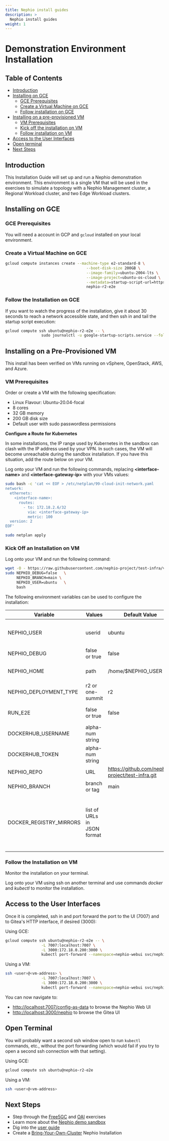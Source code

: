 ```yaml
---
title: Nephio install guides
description: >
  Nephio install guides
weight: 1
---
```


# Demonstration Environment Installation

## Table of Contents

- [Introduction](#introduction)
- [Installing on GCE](#installing-on-gce)
  - [GCE Prerequisites](#gce-prerequisites)
  - [Create a Virtual Machine on GCE](#create-a-virtual-machine-on-gce)
  - [Follow installation on GCE](#follow-installation-on-gce)
- [Installing on a pre-provisioned VM](#installing-on-a-pre-provisioned-vm)
  - [VM Prerequisites](#vm-prerequisites)
  - [Kick off the installation on VM](#kick-off-installation-on-vm)
  - [Follow installation on VM](#follow-installation-on-vm)
- [Access to the User Interfaces](#access-to-the-user-interfaces)
- [Open terminal](#open-terminal)
- [Next Steps](#next-steps)

## Introduction

This Installation Guide will set up and run a Nephio demonstration environment. This environment is a single VM that
will be used in the exercises to simulate a topology with a Nephio Management cluster, a Regional Workload
cluster, and two Edge Workload clusters.

## Installing on GCE

### GCE Prerequisites

You will need a account in GCP and `gcloud` installed on your local environment.

### Create a Virtual Machine on GCE

```bash
gcloud compute instances create --machine-type e2-standard-8 \
                                    --boot-disk-size 200GB \
                                    --image-family=ubuntu-2004-lts \
                                    --image-project=ubuntu-os-cloud \
                                    --metadata=startup-script-url=https://raw.githubusercontent.com/nephio-project/test-infra/main/e2e/provision/init.sh \
                                    nephio-r2-e2e
```

### Follow the Installation on GCE

If you want to watch the progress of the installation, give it about 30 seconds to reach a network accessible state, and
then ssh in and tail the startup script execution:

```bash
gcloud compute ssh ubuntu@nephio-r2-e2e -- \
                sudo journalctl -u google-startup-scripts.service --follow
```

## Installing on a Pre-Provisioned VM

This install has been verified on VMs running on vSphere, OpenStack, AWS, and Azure.

### VM Prerequisites

Order or create a VM with the following specification:

- Linux Flavour: Ubuntu-20.04-focal
- 8 cores
- 32 GB memory
- 200 GB disk size
- Default user with sudo passwordless permissions

**Configure a Route for Kubernetes**

In some installations, the IP range used by Kubernetes in the sandbox can clash with the IP address used by your VPN. In
such cases, the VM will become unreachable during the sandbox installation. If you have this situation, add the route
below on your VM.

Log onto your VM and run the following commands,
replacing **\<interface-name\>** and **\<interface-gateway-ip\>** with your VMs values:

```bash
sudo bash -c 'cat << EOF > /etc/netplan/99-cloud-init-network.yaml
network:
  ethernets:
    <interface-name>:
      routes:
        - to: 172.18.2.6/32
          via: <interface-gateway-ip>
          metric: 100
  version: 2
EOF'

sudo netplan apply
```

### Kick Off an Installation on VM

Log onto your VM and run the following command:

```bash
wget -O - https://raw.githubusercontent.com/nephio-project/test-infra/v1.0.1/e2e/provision/init.sh |  \
sudo NEPHIO_DEBUG=false   \
     NEPHIO_BRANCH=main \
     NEPHIO_USER=ubuntu   \
     bash
```

The following environment variables can be used to configure the installation:

| Variable               | Values           | Default Value      | Description                                                                  |
|------------------------|------------------| -------------------|------------------------------------------------------------------------------|
| NEPHIO_USER            | userid           | ubuntu             | The user to install the sandbox on (must have sudo passwordless permissions) |
| NEPHIO_DEBUG           | false or true    | false              | Controls debug output from the install                                       |
| NEPHIO_HOME            | path             | /home/$NEPHIO_USER | The directory to check out the install scripts into                          |
| NEPHIO_DEPLOYMENT_TYPE | r2 or one-summit | r2                 | Controls the type of installation to be carried out                          |
| RUN_E2E                | false or true    | false              | Specifies whether end-to-end tests should be executed or not                 |
| DOCKERHUB_USERNAME     | alpha-num string |                    | Specifies the dockerhub username                                             |
| DOCKERHUB_TOKEN        | alpha-num string |                    | Specifies the password or token                                              |
| NEPHIO_REPO            | URL              | https://github.com/nephio-project/test-infra.git | URL of the repository to be used for installation |
| NEPHIO_BRANCH          | branch or tag    | main               | Tag or branch name to use in NEPHIO_REPO                                     |
| DOCKER_REGISTRY_MIRRORS | list of URLs in JSON format |        | List of docker registry mirrors in JSON format, or empty for no mirrors to be set. Example value: ``["https://docker-registry-remote.mycompany.com", "https://docker-registry-remote2.mycompany.com"]`` |

### Follow the Installation on VM

Monitor the installation on your terminal.

Log onto your VM using ssh on another terminal and use commands *docker* and *kubectl* to monitor the installation.

## Access to the User Interfaces

Once it is completed, ssh in and port forward the port to the UI (7007) and to Gitea's HTTP interface, if desired
(3000):

Using GCE:

```bash
gcloud compute ssh ubuntu@nephio-r2-e2e -- \
                -L 7007:localhost:7007 \
                -L 3000:172.18.0.200:3000 \
                kubectl port-forward --namespace=nephio-webui svc/nephio-webui 7007
```

Using a VM:

```bash
ssh <user>@<vm-address> \
                -L 7007:localhost:7007 \
                -L 3000:172.18.0.200:3000 \
                kubectl port-forward --namespace=nephio-webui svc/nephio-webui 7007
```

You can now navigate to:
- [http://localhost:7007/config-as-data](http://localhost:7007/config-as-data) to
browse the Nephio Web UI
- [http://localhost:3000/nephio](http://localhost:3000/nephio) to browse the Gitea UI

## Open Terminal

You will probably want a second ssh window open to run `kubectl` commands, etc., without the port forwarding (which
would fail if you try to open a second ssh connection with that setting).

Using GCE:

```bash
gcloud compute ssh ubuntu@nephio-r2-e2e
```

Using a VM:

```bash
ssh <user>@<vm-address>
```

## Next Steps

* Step through the [Free5GC](/content/en/docs/guides/user-guides/exercise-1-free5gc.md) and [OAI](/content/en/docs/guides/user-guides/exercise-2-oai.md) exercises
* Learn more about the [Nephio demo sandbox](/content/en/docs/guides/install-guides/explore-sandbox.md)
* Dig into the [user guide](/content/en/docs/guides/user-guides/_index.md)
* Create a [Bring-Your-Own-Cluster](/content/en/docs/guides/install-guides/install-on-byoc.md) Nephio Installation
